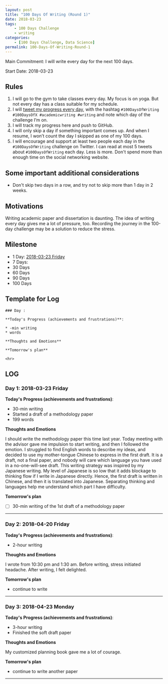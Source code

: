 ```yaml
---
layout: post
title: "100 Days Of Writing (Round 1)"
date: 2018-03-23
tags:
	- 100 Days Challenge
	- writing
categories:
	- [100 Days Challenge, Data Science]
permalink: 100-Days-Of-Writing-Round-1
---
```

Main Commitment: I will write every day for the next 100 days.

Start Date: 2018-03-23

<!-- more -->

## Rules

1. I will go to the gym to take classes every day. My focus is on yoga. But not every day has a class suitable for my schedule.
2. I will [tweet my progress every day](https://twitter.com/yingjieYJH), with the hashtag `#100DaysOfWriting #100DaysOfX #academicwriting #writing` and note which day of the challenge I’m on.
2. I will track my progress here and push to GitHub.
3. I will only skip a day if something important comes up. And when I resume, I won’t count the day I skipped as one of my 100 days.
4. I will encourage and support at least two people each day in the `#100DaysOfWriting` challenge on Twitter. I can read at most 5 tweets about `#100DaysOfWriting` each day. Less is more. Don't spend more than enough time on the social networking website.

## Some important additional considerations

* Don't skip two days in a row, and try not to skip more than 1 day in 2 weeks.

## Motivations

Writing academic paper and dissertation is daunting. The idea of writing every day gives me a lot of pressure, too. Recording the journey in the 100-day challenge may be a solution to reduce the stress.

## Milestone

* 1 Day: [2018-03-23 Friday](#Day-1-2018-03-23-Friday)
* 7 Days:
* 30 Days
* 60 Days
* 90 Days
* 100 Days

## Template for Log

```
### Day :

**Today's Progress (achievements and frustrations)**:

* -min writing
* words

**Thoughts and Emotions**

**Tomorrow's plan**

<hr>
```

## LOG

### Day 1: 2018-03-23 Friday

**Today's Progress (achievements and frustrations)**:

* 30-min writing
* Started a draft of a methodology paper
* 199 words

**Thoughts and Emotions**

I should write the methodology paper this time last year. Today meeting with the advisor gave me impulsion to start writing, and then I followed the emotion. I struggled to find English words to describe my ideas, and decided to use my mother-tongue Chinese to express in the first draft. It is a draft, not a final paper, and nobody will care which language you have used in a no-one-will-see draft. This writing strategy was inspired by my Japanese writing. My level of Japanese is so low that it adds blockage to thinking flow if I write in Japanese directly. Hence, the first draft is written in Chinese, and then it is translated into Japanese. Separating thinking and languages help me understand which part I have difficulty.

**Tomorrow's plan**

* [ ] 30-min writing of the 1st draft of a methodology paper

<hr>

### Day 2: 2018-04-20 Friday

**Today's Progress (achievements and frustrations)**:

* 2-hour writing

**Thoughts and Emotions**

I wrote from 10:30 pm and 1:30 am. Before writing, stress initiated headache. After writing, I felt delighted.

**Tomorrow's plan**

* continue to write

<hr>

### Day 3: 2018-04-23 Monday

**Today's Progress (achievements and frustrations)**:

* 3-hour writing
* Finished the soft draft paper

**Thoughts and Emotions**

My customized planning book gave me a lot of courage.

**Tomorrow's plan**

* continue to write another paper

<hr>